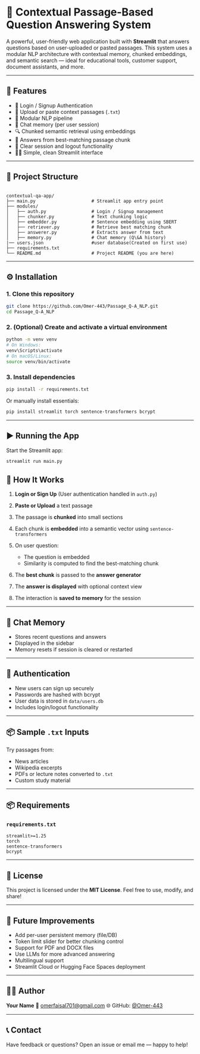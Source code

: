 # 🧠 Contextual Passage-Based Question Answering System

A powerful, user-friendly web application built with **Streamlit** that answers questions based on user-uploaded or pasted passages. This system uses a modular NLP architecture with contextual memory, chunked embeddings, and semantic search — ideal for educational tools, customer support, document assistants, and more.

---

## 🚀 Features

- 🔐 Login / Signup Authentication
- 📄 Upload or paste context passages (`.txt`)
- 🧱 Modular NLP pipeline
- 🧠 Chat memory (per user session)
- 🔍 Chunked semantic retrieval using embeddings
- 🤖 Answers from best-matching passage chunk
- 🧼 Clear session and logout functionality
- 🧑‍💻 Simple, clean Streamlit interface

---

## 📁 Project Structure

```

contextual-qa-app/
├── main.py                     # Streamlit app entry point
├── modules/
│   ├── auth.py                 # Login / Signup management
│   ├── chunker.py              # Text chunking logic
│   ├── embedder.py             # Sentence embedding using SBERT
│   ├── retriever.py            # Retrieve best matching chunk
│   ├── answerer.py             # Extracts answer from text
│   ├── memory.py               # Chat memory (Q\&A history)
|── users.json                  #user database(Created on first use)
├── requirements.txt
└── README.md                   # Project README (you are here)

````

---

## ⚙️ Installation

### 1. Clone this repository

```bash
git clone https://github.com/Omer-443/Passage_Q-A_NLP.git
cd Passage_Q-A_NLP
````

### 2. (Optional) Create and activate a virtual environment

```bash
python -m venv venv
# On Windows:
venv\Scripts\activate
# On macOS/Linux:
source venv/bin/activate
```

### 3. Install dependencies

```bash
pip install -r requirements.txt
```

Or manually install essentials:

```bash
pip install streamlit torch sentence-transformers bcrypt
```

---

## ▶️ Running the App

Start the Streamlit app:

```bash
streamlit run main.py
```

## 🧠 How It Works

1. **Login or Sign Up** (User authentication handled in `auth.py`)
2. **Paste or Upload** a text passage
3. The passage is **chunked** into small sections
4. Each chunk is **embedded** into a semantic vector using `sentence-transformers`
5. On user question:

   * The question is embedded
   * Similarity is computed to find the best-matching chunk
6. The **best chunk** is passed to the **answer generator**
7. The **answer is displayed** with optional context view
8. The interaction is **saved to memory** for the session

---

## 🧠 Chat Memory

* Stores recent questions and answers
* Displayed in the sidebar
* Memory resets if session is cleared or restarted

---

## 🔐 Authentication

* New users can sign up securely
* Passwords are hashed with bcrypt
* User data is stored in `data/users.db`
* Includes login/logout functionality

---

## 📦 Sample `.txt` Inputs

Try passages from:

* News articles
* Wikipedia excerpts
* PDFs or lecture notes converted to `.txt`
* Custom study material

---

## 📦 Requirements

### `requirements.txt`

```
streamlit>=1.25
torch
sentence-transformers
bcrypt
```

---

## 📝 License

This project is licensed under the **MIT License**.
Feel free to use, modify, and share!

---

## 📌 Future Improvements

* Add per-user persistent memory (file/DB)
* Token limit slider for better chunking control
* Support for PDF and DOCX files
* Use LLMs for more advanced answering
* Multilingual support
* Streamlit Cloud or Hugging Face Spaces deployment

---

## 🙋‍♂️ Author

**Your Name**
📧 [omerfaisal701@gmail.com](mailto:omerfaisal701@gmail.com)
🌐 GitHub: [@Omer-443](https://github.com/Omer-443)

---

## 📞 Contact

Have feedback or questions?
Open an issue or email me — happy to help!


